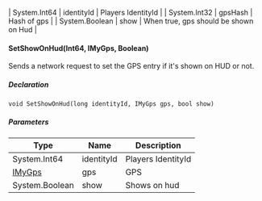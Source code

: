 | System.Int64 | identityId | Players IdentityId |
| System.Int32 | gpsHash | Hash of gps |
| System.Boolean | show | When true, gps should be shown on Hud |

#### SetShowOnHud(Int64, IMyGps, Boolean)

Sends a network request to set the GPS entry if it's shown on HUD or not.

##### Declaration

```
void SetShowOnHud(long identityId, IMyGps gps, bool show)
```

##### Parameters

| Type | Name | Description |
| --- | --- | --- |
| System.Int64 | identityId | Players IdentityId |
| [IMyGps](https://keensoftwarehouse.github.io/SpaceEngineersModAPI/api/VRage.Game.ModAPI.IMyGps.html) | gps | GPS |
| System.Boolean | show | Shows on hud |